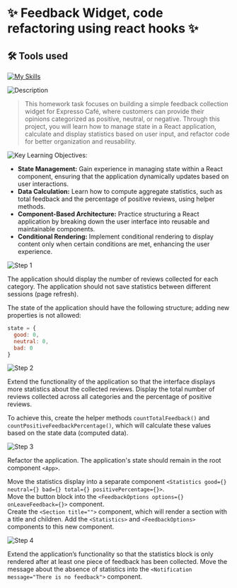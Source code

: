 # ✨ Feedback Widget, code refactoring using react hooks ✨

## 🛠 Tools used

[![My Skills](https://skillicons.dev/icons?i=html,css,js,react,npm,webpack,vscode)](https://skillicons.dev)

![Description](https://img.shields.io/badge/Description-purple?style=for-the-badge)
>This homework task focuses on building a simple feedback collection widget for Expresso Café, where customers can provide their opinions categorized as positive, neutral, or negative. Through this project, you will learn how to manage state in a React application, calculate and display statistics based on user input, and refactor code for better organization and reusability.

![Key Learning Objectives:](https://img.shields.io/badge/Key%20Learning%20Objectives-purple?style=for-the-badge)

- **State Management:** Gain experience in managing state within a React component, ensuring that the application dynamically updates based on user interactions.
- **Data Calculation:** Learn how to compute aggregate statistics, such as total feedback and the percentage of positive reviews, using helper methods.
- **Component-Based Architecture:** Practice structuring a React application by breaking down the user interface into reusable and maintainable components.
- **Conditional Rendering:** Implement conditional rendering to display content only when certain conditions are met, enhancing the user experience.

![Step 1](https://img.shields.io/badge/Step%201-purple?style=for-the-badge)

The application should display the number of reviews collected for each category. The application should not save statistics between different sessions (page refresh).

The state of the application should have the following structure; adding new properties is not allowed:

```js
state = {
  good: 0,
  neutral: 0,
  bad: 0
}
```

![Step 2](https://img.shields.io/badge/Step%202-purple?style=for-the-badge)

Extend the functionality of the application so that the interface displays more statistics about the collected reviews. Display the total number of reviews collected across all categories and the percentage of positive reviews.

To achieve this, create the helper methods `countTotalFeedback()` and `countPositiveFeedbackPercentage()`, which will calculate these values based on the state data (computed data).

![Step 3](https://img.shields.io/badge/Step%203-purple?style=for-the-badge)

Refactor the application. The application's state should remain in the root component `<App>`.

Move the statistics display into a separate component `<Statistics good={} neutral={} bad={} total={} positivePercentage={}>`.  
Move the button block into the `<FeedbackOptions options={} onLeaveFeedback={}>` component.  
Create the `<Section title="">` component, which will render a section with a title and children. Add the `<Statistics>` and `<FeedbackOptions>` components to this new component.

![Step 4](https://img.shields.io/badge/Step%204-purple?style=for-the-badge)

Extend the application’s functionality so that the statistics block is only rendered after at least one piece of feedback has been collected. Move the message about the absence of statistics into the `<Notification message="There is no feedback">` component.

